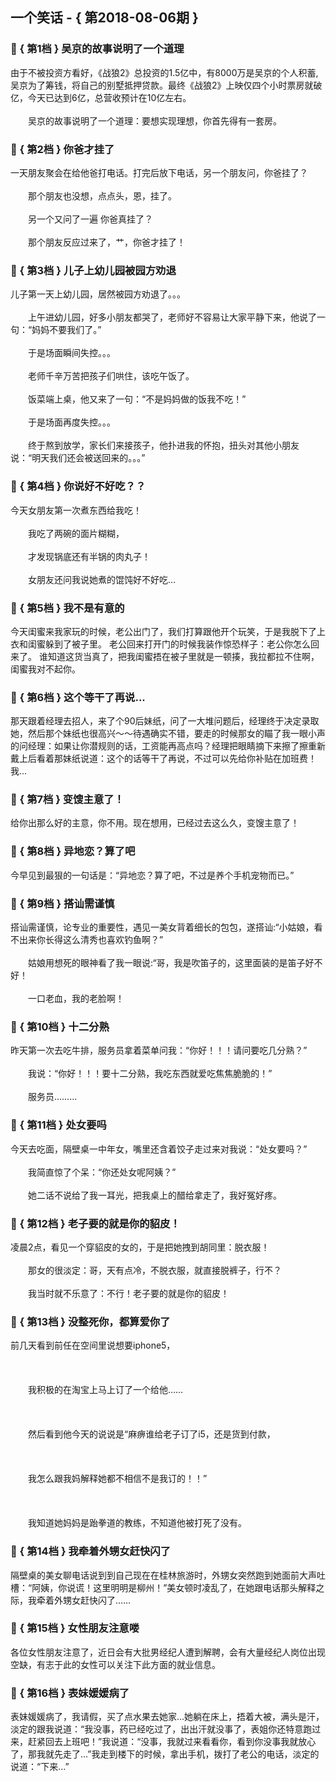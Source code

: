 ## 一个笑话 - { 第2018-08-06期 }
</hr>

### :jack_o_lantern: { 第1档 } 吴京的故事说明了一个道理
由于不被投资方看好，《战狼2》总投资的1.5亿中，有8000万是吴京的个人积蓄, 吴京为了筹钱，将自己的别墅抵押贷款。最终《战狼2》上映仅四个小时票房就破亿，今天已达到6亿，总营收预计在10亿左右。<br/><br/>　　吴京的故事说明了一个道理：要想实现理想，你首先得有一套房。


### :jack_o_lantern: { 第2档 } 你爸才挂了
一天朋友聚会在给他爸打电话。打完后放下电话，另一个朋友问，你爸挂了？<br/><br/>　　那个朋友也没想，点点头，恩，挂了。<br/><br/>　　另一个又问了一遍 你爸真挂了？<br/><br/>　　那个朋友反应过来了，艹，你爸才挂了！


### :jack_o_lantern: { 第3档 } 儿子上幼儿园被园方劝退
儿子第一天上幼儿园，居然被园方劝退了。。。<br/><br/>　　上午进幼儿园，好多小朋友都哭了，老师好不容易让大家平静下来，他说了一句：“妈妈不要我们了。”<br/><br/>　　于是场面瞬间失控。。。<br/><br/>　　老师千辛万苦把孩子们哄住，该吃午饭了。<br/><br/>　　饭菜端上桌，他又来了一句：“不是妈妈做的饭我不吃！”<br/><br/>　　于是场面再度失控。。。<br/><br/>　　终于熬到放学，家长们来接孩子，他扑进我的怀抱，扭头对其他小朋友说：“明天我们还会被送回来的。。。”


### :jack_o_lantern: { 第4档 } 你说好不好吃？？
今天女朋友第一次煮东西给我吃！<br/><br/>　　我吃了两碗的面片糊糊，<br/><br/>　　才发现锅底还有半锅的肉丸子！<br/><br/>　　女朋友还问我说她煮的馄饨好不好吃…


### :jack_o_lantern: { 第5档 } 我不是有意的
今天闺蜜来我家玩的时候，老公出门了，我们打算跟他开个玩笑，于是我脱下了上衣和闺蜜躲到了被子里。 老公回来打开门的时候我装作惊恐样子：老公你怎么回来了。 谁知道这货当真了，把我闺蜜捂在被子里就是一顿揍，我拉都拉不住啊，闺蜜我对不起你。


### :jack_o_lantern: { 第6档 } 这个等干了再说...
那天跟着经理去招人，来了个90后妹纸，问了一大堆问题后，经理终于决定录取她，然后那个妹纸也很高兴～～待遇确实不错，要走的时候那女的瞄了我一眼小声的问经理：如果让你潜规则的话，工资能再高点吗？经理把眼睛摘下来擦了擦重新戴上后看着那妹纸说道：这个的话等干了再说，不过可以先给你补贴在加班费！我...


### :jack_o_lantern: { 第7档 } 变馊主意了！
给你出那么好的主意，你不用。现在想用，已经过去这么久，变馊主意了！


### :jack_o_lantern: { 第8档 } 异地恋？算了吧
今早见到最狠的一句话是：“异地恋？算了吧，不过是养个手机宠物而已。”


### :jack_o_lantern: { 第9档 } 搭讪需谨慎
搭讪需谨慎，论专业的重要性，遇见一美女背着细长的包包，遂搭讪:“小姑娘，看不出来你长得这么清秀也喜欢钓鱼啊？”<br/><br/>　　姑娘用想死的眼神看了我一眼说:“哥，我是吹笛子的，这里面装的是笛子好不好！<br/><br/>　　一口老血，我的老脸啊！


### :jack_o_lantern: { 第10档 } 十二分熟
昨天第一次去吃牛排，服务员拿着菜单问我：“你好！！！请问要吃几分熟？”<br/><br/>　　我说：“你好！！！要十二分熟，我吃东西就爱吃焦焦脆脆的！”<br/><br/>　　服务员………


### :jack_o_lantern: { 第11档 } 处女要吗
今天去吃面，隔壁桌一中年女，嘴里还含着饺子走过来对我说：“处女要吗？”<br/><br/>　　我简直惊了个呆：“你还处女呢阿姨？”<br/><br/>　　她二话不说给了我一耳光，把我桌上的醋给拿走了，我好冤好疼。


### :jack_o_lantern: { 第12档 } 老子要的就是你的貂皮！
凌晨2点，看见一个穿貂皮的女的，于是把她拽到胡同里：脱衣服！<br/><br/>　　那女的很淡定：哥，天有点冷，不脱衣服，就直接脱裤子，行不？<br/><br/>　　我当时就不乐意了：不行！老子要的就是你的貂皮！


### :jack_o_lantern: { 第13档 } 没整死你，都算爱你了
前几天看到前任在空间里说想要iphone5，<br/><br/><br/><br/>　　我积极的在淘宝上马上订了一个给他……<br/><br/><br/><br/>　　然后看到他今天的说说是“麻痹谁给老子订了i5，还是货到付款，<br/><br/><br/><br/>　　我怎么跟我妈解释她都不相信不是我订的！！”<br/><br/><br/><br/>　　我知道她妈妈是跆拳道的教练，不知道他被打死了没有。


### :jack_o_lantern: { 第14档 } 我牵着外甥女赶快闪了
隔壁桌的美女聊电话说到到自己现在在桂林旅游时，外甥女突然跑到她面前大声吐槽：“阿姨，你说谎！这里明明是柳州！”美女顿时凌乱了，在她跟电话那头解释之际，我牵着外甥女赶快闪了……


### :jack_o_lantern: { 第15档 } 女性朋友注意喽
各位女性朋友注意了，近日会有大批男经纪人遭到解聘，会有大量经纪人岗位出现空缺，有志于此的女性可以关注下此方面的就业信息。


### :jack_o_lantern: { 第16档 } 表妹媛媛病了
表妹媛媛病了，我请假，买了点水果去她家...她躺在床上，捂着大被，满头是汗，淡定的跟我说道：“我没事，药已经吃过了，出出汗就没事了，表姐你还特意跑过来，赶紧回去上班吧！”我说道：“没事，我就过来看看你，看到你没事我就放心了，那我就先走了...”我走到楼下的时候，拿出手机，拨打了老公的电话，淡定的说道：“下来...”

